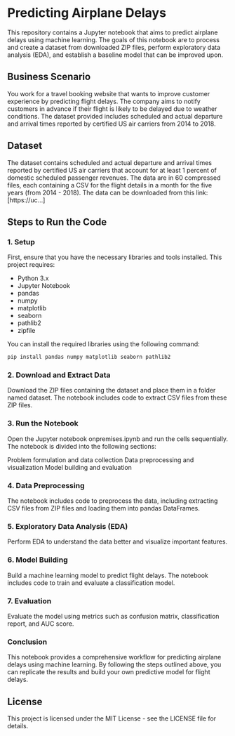 # Predicting Airplane Delays

This repository contains a Jupyter notebook that aims to predict airplane delays using machine learning. The goals of this notebook are to process and create a dataset from downloaded ZIP files, perform exploratory data analysis (EDA), and establish a baseline model that can be improved upon.

## Business Scenario

You work for a travel booking website that wants to improve customer experience by predicting flight delays. The company aims to notify customers in advance if their flight is likely to be delayed due to weather conditions. The dataset provided includes scheduled and actual departure and arrival times reported by certified US air carriers from 2014 to 2018.

## Dataset

The dataset contains scheduled and actual departure and arrival times reported by certified US air carriers that account for at least 1 percent of domestic scheduled passenger revenues. The data are in 60 compressed files, each containing a CSV for the flight details in a month for the five years (from 2014 - 2018). The data can be downloaded from this link: [https://uc...]

## Steps to Run the Code

### 1. Setup

First, ensure that you have the necessary libraries and tools installed. This project requires:

- Python 3.x
- Jupyter Notebook
- pandas
- numpy
- matplotlib
- seaborn
- pathlib2
- zipfile

You can install the required libraries using the following command:

```sh
pip install pandas numpy matplotlib seaborn pathlib2
```

### 2. Download and Extract Data
Download the ZIP files containing the dataset and place them in a folder named dataset. The notebook includes code to extract CSV files from these ZIP files.

### 3. Run the Notebook
Open the Jupyter notebook onpremises.ipynb and run the cells sequentially. The notebook is divided into the following sections:

Problem formulation and data collection
Data preprocessing and visualization
Model building and evaluation
### 4. Data Preprocessing
The notebook includes code to preprocess the data, including extracting CSV files from ZIP files and loading them into pandas DataFrames.

### 5. Exploratory Data Analysis (EDA)
Perform EDA to understand the data better and visualize important features.

### 6. Model Building
Build a machine learning model to predict flight delays. The notebook includes code to train and evaluate a classification model.

### 7. Evaluation
Evaluate the model using metrics such as confusion matrix, classification report, and AUC score.

### Conclusion
This notebook provides a comprehensive workflow for predicting airplane delays using machine learning. By following the steps outlined above, you can replicate the results and build your own predictive model for flight delays.

## License
This project is licensed under the MIT License - see the LICENSE file for details.

